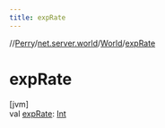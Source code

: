 ```yaml
---
title: expRate
---
```

//[Perry](../../../index.html)/[net.server.world](../index.html)/[World](index.html)/[expRate](exp-rate.html)



# expRate



[jvm]\
val [expRate](exp-rate.html): [Int](https://kotlinlang.org/api/latest/jvm/stdlib/kotlin/-int/index.html)




